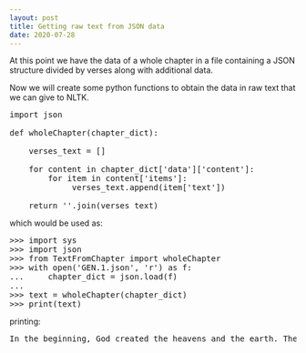 ```yaml
---
layout: post
title: Getting raw text from JSON data
date: 2020-07-28
---
```


<!-- wp:paragraph -->

At this point we have the data of a whole chapter in a file containing a JSON structure divided by verses along with additional data.

<!-- /wp:paragraph -->

<!-- wp:paragraph -->

Now we will create some python  functions to obtain the data in raw text that we can give to NLTK.

<!-- /wp:paragraph -->

<!-- wp:syntaxhighlighter/code {"language":"python"} -->
<pre class="wp-block-syntaxhighlighter-code">import json

def wholeChapter(chapter_dict):

    verses_text = [] 

    for content in chapter_dict['data']['content']:
        for item in content['items']:
             verses_text.append(item['text'])

    return ''.join(verses_text)
</pre>
<!-- /wp:syntaxhighlighter/code -->

<!-- wp:paragraph -->

which would be used as:

<!-- /wp:paragraph -->

<!-- wp:syntaxhighlighter/code -->
<pre class="wp-block-syntaxhighlighter-code">>>> import sys
>>> import json
>>> from TextFromChapter import wholeChapter
>>> with open('GEN.1.json', 'r') as f:
...     chapter_dict = json.load(f)
... 
>>> text = wholeChapter(chapter_dict)
>>> print(text)
</pre>
<!-- /wp:syntaxhighlighter/code -->

<!-- wp:paragraph -->

printing:

<!-- /wp:paragraph -->

<!-- wp:syntaxhighlighter/code -->
<pre class="wp-block-syntaxhighlighter-code">In the beginning, God created the heavens and the earth. The earth was formless and empty. Darkness was on the surface of the deep and God's Spirit was hovering over the surface of the waters.God said, "Let there be light," and there was light. God saw the light, and saw that it was good. God divided the light from the darkness. God called the light "day", and the darkness he called "night". There was evening and there was morning, the first day.God said, "Let there be an expanse in the middle of the waters, and let it divide the waters from the waters." God made the expanse, and divided the waters which were under the expanse from the waters which were above the expanse; and it was so. God called the expanse "sky". There was evening and there was morning, a second day.God said, "Let the waters under the sky be gathered together to one place, and let the dry land appear;" and it was so. God called the dry land "earth", and the gathering together of the waters he called "seas". God saw that it was good. God said, "Let the earth yield grass, herbs yielding seeds, and fruit trees bearing fruit after their kind, with their seeds in it, on the earth;" and it was so. The earth yielded grass, herbs yielding seed after their kind, and trees bearing fruit, with their seeds in it, after their kind; and God saw that it was good. There was evening and there was morning, a third day.God said, "Let there be lights in the expanse of the sky to divide the day from the night; and let them be for signs to mark seasons, days, and years; and let them be for lights in the expanse of the sky to give light on the earth;" and it was so. God made the two great lights: the greater light to rule the day, and the lesser light to rule the night. He also made the stars. God set them in the expanse of the sky to give light to the earth, and to rule over the day and over the night, and to divide the light from the darkness. God saw that it was good. There was evening and there was morning, a fourth day.God said, "Let the waters abound with living creatures, and let birds fly above the earth in the open expanse of the sky." God created the large sea creatures and every living creature that moves, with which the waters swarmed, after their kind, and every winged bird after its kind. God saw that it was good. God blessed them, saying, "Be fruitful, and multiply, and fill the waters in the seas, and let birds multiply on the earth." There was evening and there was morning, a fifth day.God said, "Let the earth produce living creatures after their kind, livestock, creeping things, and animals of the earth after their kind;" and it was so. God made the animals of the earth after their kind, and the livestock after their kind, and everything that creeps on the ground after its kind. God saw that it was good.God said, "Let's make man in our image, after our likeness. Let them have dominion over the fish of the sea, and over the birds of the sky, and over the livestock, and over all the earth, and over every creeping thing that creeps on the earth." God created man in his own image. In God's image he created him; male and female he created them. God blessed them. God said to them, "Be fruitful, multiply, fill the earth, and subdue it. Have dominion over the fish of the sea, over the birds of the sky, and over every living thing that moves on the earth." God said, "Behold, I have given you every herb yielding seed, which is on the surface of all the earth, and every tree, which bears fruit yielding seed. It will be your food. To every animal of the earth, and to every bird of the sky, and to everything that creeps on the earth, in which there is life, I have given every green herb for food;" and it was so.God saw everything that he had made, and, behold, it was very good. There was evening and there was morning, a sixth day.
</pre>
<!-- /wp:syntaxhighlighter/code -->